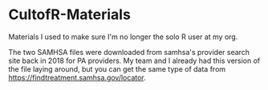 # CultofR-Materials
Materials I used to make sure I'm no longer the solo R user at my org. 

The two SAMHSA files were downloaded from samhsa's provider search site back in 2018 for PA providers. My team and I already had this version of the file laying around, but you can get the same type of data from https://findtreatment.samhsa.gov/locator. 
